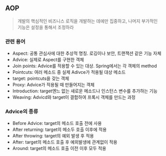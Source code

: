 ## AOP
> 개발의 핵심적인 비즈니스 로직을 개발하는 데에만 집중하고, 나머지 부가적인 기능은 설정을 통해서 조정하라

### 관련 용어
- Aspect: 공통 관심사에 대한 추상적 명칭. 로깅이나 보안, 트랜잭션 같은 기능 자체
- Advice: 실제로 Aspect를 구현한 객체
- Join points: Advice를 적용할 수 있는 대상. Spring에서는 각 객체의 method
- Pointcuts: 여러 메소드 중 실제 Adivce가 적용될 대상 메소드
- target: pointcuts을 갖는 객체
- Proxy: Advice가 적용될 때 만들어지는 객체
- Introduction: target엔느 없는 새로운 메소드나 인스턴스 변수를 추가하는 기능
- Weaving: Advicd와 target이 결합하여 프록시 객체를 만드는 과정

### Advice의 종류
- Before Advice: target의 메소드 호출 전에 사용
- After returning: target의 메소두 호출 이후에 적용
- After throwing: target의 예외 발생 후 적용
- After: target의 메소드 호출 후 예외발생에 관계없이 적용
- Around: target의 메소드 호출 이전 이후 모두 적용

